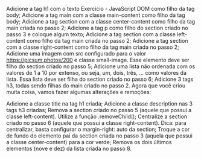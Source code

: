 Adicione a tag h1 com o texto Exercício - JavaScript DOM como filho da tag body;
Adicione a tag main com a classe main-content como filho da tag body;
Adicione a tag section com a classe center-content como filho da tag main criada no passo 2;
Adicione a tag p como filho do section criado no passo 3 e coloque algum texto;
Adicione a tag section com a classe left-content como filho da tag main criada no passo 2;
Adicione a tag section com a classe right-content como filho da tag main criada no passo 2;
Adicione uma imagem com src configurado para o valor https://picsum.photos/200 e classe small-image. Esse elemento deve ser filho do section criado no passo 5;
Adicione uma lista não ordenada com os valores de 1 a 10 por extenso, ou seja, um, dois, três, … como valores da lista. Essa lista deve ser filha do section criado no passo 6;
Adicione 3 tags h3, todas sendo filhas do main criado no passo 2.
Agora que você criou muita coisa, vamos fazer algumas alterações e remoções:

Adicione a classe title na tag h1 criada;
Adicione a classe description nas 3 tags h3 criadas;
Remova a section criado no passo 5 (aquele que possui a classe left-content). Utilize a função .removeChild();
Centralize a section criado no passo 6 (aquele que possui a classe right-content). Dica: para centralizar, basta configurar o margin-right: auto da section;
Troque a cor de fundo do elemento pai da section criada no passo 3 (aquela que possui a classe center-content) para a cor verde;
Remova os dois últimos elementos (nove e dez) da lista criada no passo 8.
